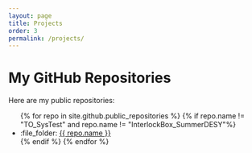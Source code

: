 ```yaml
---
layout: page
title: Projects
order: 3
permalink: /projects/
---
```

# My GitHub Repositories

Here are my public repositories:

<ul>
  {% for repo in site.github.public_repositories %}
    {% if repo.name != "TO_SysTest" and repo.name != "InterlockBox_SummerDESY"%}
     <li>:file_folder:
       <a href="https://github.com/{{ repo.owner.login }}/{{ repo.name }}" target="_blank">
         {{ repo.name }}
       </a>
     </li>
    {% endif %}
  {% endfor %}
</ul>
